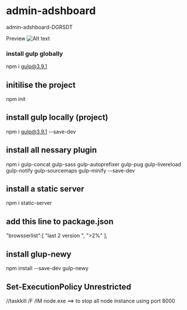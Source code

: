 # admin-adshboard
admin-adshboard-DGRSDT

Preview
![Alt text](dist/img/admin-preview.gif/?raw=true "Title")



### install gulp globally 
npm i gulp@3.9.1

## initilise the project
npm init

## install gulp locally (project)
npm i gulp@3.9.1 --save-dev

## install all nessary plugin
npm i gulp-concat gulp-sass gulp-autoprefixer gulp-pug gulp-livereload gulp-notify gulp-sourcemaps gulp-minify --save-dev

## install a static server 
npm i static-server

## add this line to package.json
 "browsserlist":[
    "last 2 version ",
    ">2%"
  ],


## install glup-newy
npm install --save-dev gulp-newy

## Set-ExecutionPolicy Unrestricted
//taskkill /F /IM node.exe   ==> to stop all node instance using port 8000
